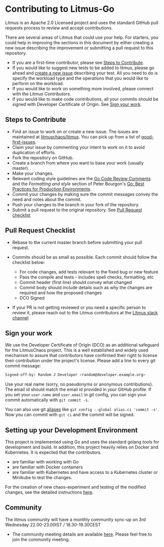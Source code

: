 # Contributing to Litmus-Go

Litmus is an Apache 2.0 Licensed project and uses the standard GitHub pull requests process to review and accept contributions.

There are several areas of Litmus that could use your help. For starters, you could help in improving the sections in this document by either creating a new issue describing the improvement or submitting a pull request to this repository. 

-   If you are a first-time contributor, please see [Steps to Contribute](#steps-to-contribute).
-   If you would like to suggest new tests to be added to litmus, please go ahead and [create a new issue](https://github.com/litmuschaos/litmus/issues/new) describing your test. All you need to do is  specify the workload type and the operations that you would like to perform on the workload.
-   If you would like to work on something more involved, please connect with the Litmus Contributors. 
-   If you would like to make code contributions, all your commits should be signed with Developer Certificate of Origin. See [Sign your work](#sign-your-work). 

## Steps to Contribute

-   Find an issue to work on or create a new issue. The issues are maintained at [litmuschaos/litmus](https://github.com/litmuschaos/litmus/issues). You can pick up from a list of [good-first-issues](https://github.com/litmuschaos/litmus/labels/good%20first%20issue).
-   Claim your issue by commenting your intent to work on it to avoid duplication of efforts. 
-   Fork the repository on GitHub.
-   Create a branch from where you want to base your work (usually master).
-   Make your changes.
-   Relevant coding style guidelines are the [Go Code Review Comments](https://code.google.com/p/go-wiki/wiki/CodeReviewComments) and the _Formatting and style_ section of Peter Bourgon's [Go: Best Practices for Production Environments](http://peter.bourgon.org/go-in-production/#formatting-and-style).
-   Commit your changes by making sure the commit messages convey the need and notes about the commit.
-   Push your changes to the branch in your fork of the repository.
-   Submit a pull request to the original repository. See [Pull Request checklist](#pull-request-checklist)

## Pull Request Checklist

-   Rebase to the current master branch before submitting your pull request.
-   Commits should be as small as possible. Each commit should follow the checklist below:
    -   For code changes, add tests relevant to the fixed bug or new feature
    -   Pass the compile and tests - includes spell checks, formatting, etc
    -   Commit header (first line) should convey what changed
    -   Commit body should include details such as why the changes are required and how the proposed  changes
    -   DCO Signed
  
-   If your PR is not getting reviewed or you need a specific person to review it, please reach out to the Litmus contributors at the [Litmus slack channel](https://app.slack.com/client/T09NY5SBT/CNXNB0ZTN)

## Sign your work

We use the Developer Certificate of Origin (DCO) as an additional safeguard for the LitmusChaos project. This is a well established and widely used mechanism to assure that contributors have confirmed their right to license their contribution under the project's license. Please add a line to every git commit message:

  ```sh
  Signed-off-by: Random J Developer <random@developer.example.org>
  ```

Use your real name (sorry, no pseudonyms or anonymous contributions). The email id should match the email id provided in your GitHub profile. 
If you set your `user.name` and `user.email` in git config, you can sign your commit automatically with `git commit -s`. 

You can also use git [aliases](https://git-scm.com/book/tr/v2/Git-Basics-Git-Aliases) like `git config --global alias.ci 'commit -s'`. Now you can commit with `git ci` and the commit will be signed.

## Setting up your Development Environment

This project is implemented using Go and uses the standard golang tools for development and build. In addition, this project heavily relies on Docker and Kubernetes. It is expected that the contributors.
    
-   are familiar with working with Go
-   are familiar with Docker containers
-   are familiar with Kubernetes and have access to a Kubernetes cluster or Minikube to test the changes.

For the creation of new chaos-experiment and testing of the modified changes, see the detailed instructions [here](./contribute/developer-guide/README.md).

## Community

The litmus community will have a monthly community sync-up on 3rd Wednesday 22.00-23.00IST / 18.30-19.30CEST
-  The community meeting details are available [here](https://hackmd.io/a4Zu_sH4TZGeih-xCimi3Q). Please feel free to join the community meeting.
